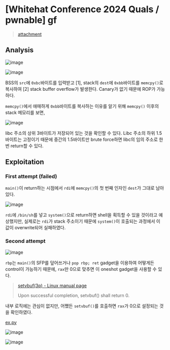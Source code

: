 # [Whitehat Conference 2024 Quals / pwnable] gf

> [attachment](./attachment)

## Analysis

![image](https://github.com/user-attachments/assets/61f6b574-0490-4803-ac5b-622c587b491a)

![image](https://github.com/user-attachments/assets/80e704cb-a59d-409e-a5be-087945e7e49e)

BSS의 `src`에 `0xbc`바이트를 입력받고 \[1\], stack의 `dest`에 `0xbb`바이트를 `memcpy()`로 복사하여 \[2\] stack buffer overflow가 발생한다. Canary가 없기 때문에 ROP가 가능하다.

`memcpy()`에서 애매하게 `0xbb`바이트를 복사하는 이유를 알기 위해 `memcpy()` 이후의 stack 메모리를 보면,

![image](https://github.com/user-attachments/assets/9a36e15b-63dc-4c0c-a2c6-ec9a2e9b53cb)

libc 주소의 상위 3바이트가 저장되어 있는 것을 확인할 수 있다. Libc 주소의 하위 1.5바이트는 고정이기 때문에 중간의 1.5바이트만 brute force하면 libc의 임의 주소로 한 번 return할 수 있다.

## Exploitation

### First attempt (failed)

`main()`이 return하는 시점에서 `rdi`에 `memcpy()`의 첫 번째 인자인 `dest`가 그대로 남아 있다.

![image](https://github.com/user-attachments/assets/834ca052-fa93-4c40-ac16-06a246bd9a12)

`rdi`에 `/bin/sh`를 넣고 `system()`으로 return하면 shell을 획득할 수 있을 것이라고 예상했지만, 실제로는 `rdi`가 stack 주소이기 때문에 `system()`이 호출되는 과정에서 이 값이 overwrite되어 실패하였다.

### Second attempt

![image](https://github.com/user-attachments/assets/f53417d6-392d-4565-8627-355b3246da90)

`rbp`는 `main()`의 SFP를 덮어쓰거나 `pop rbp; ret` gadget을 이용하여 어떻게든 control이 가능하기 때문에, `rax`만 0으로 맞추면 이 oneshot gadget을 사용할 수 있다.

> [setvbuf(3p) - Linux manual page](https://man7.org/linux/man-pages/man3/setvbuf.3p.html)
>
> Upon successful completion, setvbuf() shall return 0.

내부 로직에는 관심이 없지만, 어쨌든 `setvbuf()`를 호출하면 `rax`가 0으로 설정되는 것을 확인하였다.

[ex.py](./ex.py)

![image](https://github.com/user-attachments/assets/094ec5fb-febd-4f6c-a68b-6eb50c01e5bb)

![image](https://github.com/user-attachments/assets/c8ea8da2-133a-4bdd-9c53-f4abeb23fcf3)
